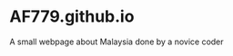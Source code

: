 # AF779.github.io
A small webpage about Malaysia done by a novice coder
<html>
    <head>
        <meta charset="utf-8">
        <title>Project: Malaysia Info</title>
    </head>
    <body>
    <style>
        li{
            color:rgb(11, 11, 156);
        }
        
    </style>
    
        <h1>Travel to Malaysia</h1>
        <h3><li>Kuala Lumpur</li></h3>
        <p class = "KL">In the capital of Malaysia, you'll see multiple sights such as the KL tower and the twin Petronas towers. This is also where multiple top universities reside in, such as Universiti Malaya, Universiti Putra Malaysia, and multiple more! It is also where Kuala Lumper City Centre, or KLCC is located.</p>
        <img src= "https://upload.wikimedia.org/wikipedia/commons/thumb/f/fc/Moonrise_over_kuala_lumpur.jpg/640px-Moonrise_over_kuala_lumpur.jpg">
        <h3><li>Penang</li></h3>
        <p>Penang consists of the mainland, and the island wherein Georgetown is located, wherein there are many universities as well as big companies. It is near the coast of Malaysia, and it also contains multiple big companies as well as stunning beaches</p>
        <img src="https://upload.wikimedia.org/wikipedia/commons/thumb/c/c1/George_Town%2C_Penang_at_night_%282%29_%28cropped_4to3%2C_KOMTAR_centred%29.jpg/1200px-George_Town%2C_Penang_at_night_%282%29_%28cropped_4to3%2C_KOMTAR_centred%29.jpg">
         <p>Overall, Malaysia is a good place to visit and there are multiple other areas in Malaysia to visit such as Langkawi, Perhentian, and many other areas. </p>
        <img src="https://upload.wikimedia.org/wikipedia/en/9/92/Team_Malaysia_logo.png">
        <p></p>
    </body>
</html>
